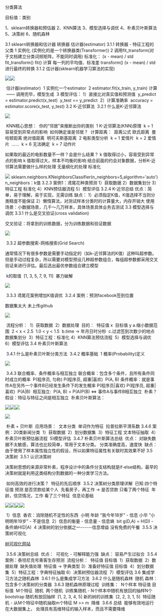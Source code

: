 分类算法

目标值：类别

1、sklearn转换器和预估器
2、KNN算法
3、模型选择与调优
4、朴素贝叶斯算法
5、决策树
6、随机森林

3.1 sklearn转换器和估计器
    转换器
    估计器(estimator)
    3.1.1 转换器 - 特征工程的父类
        1 实例化 (实例化的是一个转换器类(Transformer))
        2 调用fit_transform(对于文档建立分类词频矩阵，不能同时调用)
        标准化：
            (x - mean) / std
            fit_transform()
                fit()           计算 每一列的平均值、标准差
                transform()     (x - mean) / std进行最终的转换
    3.1.2 估计器(sklearn机器学习算法的实现)

![](./img/IMG_62664FE16340-1.jpeg)![](./img/IMG_7AF7336F8451-1.jpeg)

​        估计器(estimator)
​            1 实例化一个estimator
​            2 estimator.fit(x_train, y_train) 计算
​                —— 调用完毕，模型生成
​            3 模型评估：
​                1）直接比对真实值和预测值
​                    y_predict = estimator.predict(x_test)
​                    y_test == y_predict
​                2）计算准确率
​                    accuracy = estimator.score(x_test, y_test)
3.2 K-近邻算法
​    3.2.1 什么是K-近邻算法

![](./img/IMG_04C0FFD35882-1.jpeg)

​        KNN核心思想：
​            你的“邻居”来推断出你的类别
​        1 K-近邻算法(KNN)原理
​            k = 1
​                容易受到异常点的影响
​            如何确定谁是邻居？
​            计算距离：
​                距离公式
​                    欧氏距离
​                    曼哈顿距离 绝对值距离
​                    明可夫斯基距离
​        2 电影类型分析
​            k = 1 爱情片
​            k = 2 爱情片
​            ……
​            k = 6 无法确定
​            k = 7 动作片

如果取的最近的电影数量不一样？会是什么结果？
k 值取得过小，容易受到异常点的影响
                k 值取得过大，样本不均衡的影响
            结合前面的约会对象数据，分析K-近邻算法需要做什么样的处理
                无量纲化的处理
                标准化

![](./img/IMG_B0F69895CC16-1.jpeg)            sklearn.neighbors.KNeighborsClassifier(n_neighbors=5,algorithm='auto')
            n_neighbors：k值
        3.2.3 案例1：鸢尾花种类预测
            1）获取数据
            2）数据集划分
            3）特征工程
                标准化
            4）KNN预估器流程
            5）模型评估
        3.2.4 K-近邻总结
            优点：简单，易于理解，易于实现，无需训练
            缺点：
                1）必须指定K值，K值选择不当则分类精度不能保证
                2）懒惰算法，对测试样本分类时的计算量大，内存开销大
            使用场景：小数据场景，几千～几万样本，具体场景具体业务去测试
    3.3 模型选择与调优
        3.3.1 什么是交叉验证(cross validation)

交叉验证：将拿到的训练数据，分为训练数据和验证数据

![](./img/IMG_6435FDF6AA9C-1.jpeg)

​        3.3.2 超参数搜索-网格搜索(Grid Search)

​        通常情况下有很多参数是需要手动指定的（如k-近邻算法的K值）这种叫超参数。但是手动过程复杂，所以需要对模型预设几种超参数组合，每组超参数都采用交叉验证来进行评估。最后选出最优参数组合建立模型

​            k的取值
​                [1, 3, 5, 7, 9, 11]
​                暴力破解

![](./img/IMG_BA4E064D7ADB-1.jpeg)

​        3.3.3 鸢尾花案例增加K值调优
​        3.2.4 案例：预测facebook签到位置

数据集太大 未上传github

![](./img/IMG_659DF69E3187-1.jpeg)

​            流程分析：
​                1）获取数据
​                2）数据处理
​                目的：
​                    特征值 x
​                    目标值 y
​                    a.缩小数据范围
​                      2 < x < 2.5
​                      1.0 < y < 1.5
​                    b.time -> 年月日时分秒
​                    c.过滤签到次数少的地点
​                    数据集划分
​                 3）特征工程：标准化
​                 4）KNN算法预估流程
​                 5）模型选择与调优
​                 6）模型评估
 3.4 朴素贝叶斯算法

​    3.4.1 什么是朴素贝叶斯分类方法
​    3.4.2 概率基础
​        1 概率(Probability)定义

![](./img/IMG_8224DCBBDDA1-1.jpeg)

​        3.4.3 联合概率、条件概率与相互独立
​            联合概率：包含多个条件，且所有条件同时成立的概率
​            P(程序员, 匀称) P(程序员, 超重|喜欢)
​            P(A, B)
​            条件概率：就是事件A在另外一个事件B已经发生条件下的发生概率
​            P(程序员|喜欢) P(程序员, 超重|喜欢)
​            P(A|B)
​            相互独立:
​                P(A, B) = P(A)P(B) <=> 事件A与事件B相互独立
​        朴素？
​            假设：特征与特征之间是相互独立
​        朴素贝叶斯算法：

![](./img/IMG_A33B830685B2-1.jpeg)![](./img/IMG_BFB8F4799A22-1.jpeg)![](./img/IMG_D313BE6B5A81-1.jpeg)

![](./img/IMG_4C7DFAF112E5-1.jpeg)

​            朴素 + 贝叶斯
​        应用场景：
​            文本分类
​            单词作为特征
​        拉普拉斯平滑系数
​    3.4.6 案例：20类新闻分类
​        1）获取数据
​        2）划分数据集
​        3）特征工程
​            文本特征抽取
​        4）朴素贝叶斯预估器流程
​        5)模型评估
​    3.4.7 朴素贝叶斯算法总结
​        优点：
​            对缺失数据不太敏感，算法也比较简单，常用于文本分类。
​            分类准确度高，速度快
​        缺点：
​            由于使用了样本属性独立性的假设，所以如果特征属性有关联时其效果不好
3.5 决策树
​    3.5.1 认识决策树

决策树思想的来源非常朴素，程序设计中的条件分支结构就是if-else结构，最早的决策树就是利用这类结构分割数据的一种分类学习方法。

​        如何高效的进行决策？
​            特征的先后顺序
​    3.5.2 决策树分类原理详解
​        已知 四个特征值 预测 是否贷款给某个人
​        先看房子，再工作 -> 是否贷款 只看了两个特征
​        年龄，信贷情况，工作 看了三个特征
​    信息论基础

![](./img/IMG_0E061E24E3C8-1.jpeg)![](./img/IMG_597E8B6929BF-1.jpeg)![](./img/IMG_048A9A827596-1.jpeg)![](./img/IMG_8ADF9CB67E4F-1.jpeg)

​        1）信息
​            香农：消除随机不定性的东西
​            小明 年龄 “我今年18岁” - 信息
​            小华 ”小明明年19岁” - 不是信息
​        2）信息的衡量 - 信息量 - 信息熵
​            bit
​            g(D,A) = H(D) - 条件熵H(D|A)
​        4 决策树的划分依据之一------信息增益
​        没有免费的午餐
​    3.5.5 决策树可视化

[树可视化网站](http://www.webgraphviz.com/?source=techstories.org)

​    3.5.6 决策树总结
​        优点：
​            可视化 - 可解释能力强
​        缺点：
​            容易产生过拟合
​    3.5.4 案例：泰坦尼克号乘客生存预测
​        流程分析：
​            特征值 目标值
​            1）获取数据
​            2）数据处理
​                缺失值处理
​                特征值 -> 字典类型
​            3）准备好特征值 目标值
​            4）划分数据集
​            5）特征工程：字典特征抽取
​            6）决策树预估器流程
​            7）模型评估
3.6 集成学习方法之随机森林
​    3.6.1 什么是集成学习方法
​    3.6.2 什么是随机森林
​        随机
​        森林：包含多个决策树的分类器
​    3.6.3 随机森林原理过程
​        训练集：
​        N个样本
​        特征值 目标值
​        M个特征
​        随机
​            两个随机
​                训练集随机 - N个样本中随机有放回的抽样N个
​                    bootstrap 随机有放回抽样
​                    [1, 2, 3, 4, 5]
​                    新的树的训练集
​                    [2, 2, 3, 1, 5]
​                特征随机 - 从M个特征中随机抽取m个特征
​                    M >> m
​                    降维
​    3.6.6 总结
​          能够有效地运行在大数据集上，
​          处理具有高维特征的输入样本，而且不需要降维          